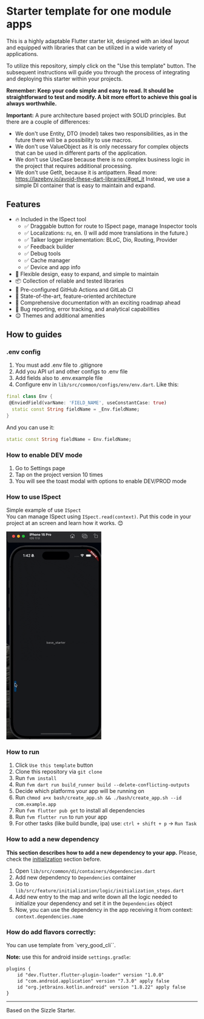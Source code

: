 # Starter template for one module apps

This is a highly adaptable Flutter starter kit, designed with an ideal layout and equipped with libraries that can be utilized in a wide variety of applications.

To utilize this repository, simply click on the "Use this template" button. The subsequent instructions will guide you through the process of integrating and deploying this starter within your projects.

**Remember: Keep your code simple and easy to read. It should be straightforward to test and modify. A bit more effort to achieve this goal is always worthwhile.**

**Important:** A pure architecture based project with SOLID principles. But there are a couple of differences:
   - We don't use Entity, DTO (model) takes two responsibilities, as in the future there will be a possibility to use macros.
   - We don't use ValueObject as it is only necessary for complex objects that can be used in different parts of the application.
   - We don't use UseCase because there is no complex business logic in the project that requires additional processing.
   - We don't use GetIt, because it is antipattern. Read more: https://lazebny.io/avoid-these-dart-libraries/#get_it
      Instead, we use a simple DI container that is easy to maintain and expand.


## Features

- 🔥 Included in the ISpect tool
   - ✅ Draggable button for route to ISpect page, manage Inspector tools
   - ✅ Localizations: ru, en. (I will add more translations in the future.)
   - ✅ Talker logger implementation: BLoC, Dio, Routing, Provider
   - ✅ Feedback builder
   - ✅ Debug tools
   - ✅ Cache manager
   - ✅ Device and app info
- 🧜 Flexible design, easy to expand, and simple to maintain
- 📦 Collection of reliable and tested libraries
- 🚛 Pre-configured GitHub Actions and GitLab CI
- 🚀 State-of-the-art, feature-oriented architecture
- 📌 Comprehensive documentation with an exciting roadmap ahead
- 🐛 Bug reporting, error tracking, and analytical capabilities
- 😌 Themes and additional amenities

## How to guides

### .env config
1. You must add .env file to .gitignore
2. Add you API url and other configs to .env file
3. Add fields also to .env.example file
4. Configure env in `lib/src/common/configs/env/env.dart`. Like this:
```dart
final class Env {
 @EnviedField(varName: 'FIELD_NAME', useConstantCase: true)
  static const String fieldName = _Env.fieldName;
}
```  

And you can use it:
```dart
static const String fieldName = Env.fieldName;
```

### How to enable DEV mode

1. Go to Settings page
2. Tap on the project version 10 times
3. You will see the toast modal with options to enable DEV/PROD mode

### How to use ISpect

Simple example of use `ISpect`<br>
You can manage ISpect using `ISpect.read(context)`.
Put this code in your project at an screen and learn how it works. 😊

<div style="display: flex; flex-direction: row; align-items: flex-start; justify-content: flex-start;">
  <img src="https://github.com/K1yoshiSho/packages_assets/blob/main/assets/ispect/preview_usage.gif?raw=true"
  alt="ISpect's example" width="250" style="margin-right: 10px;"/>
</div>


### How to run

1. Click `Use this template` button
2. Clone this repository via `git clone`
3. Run `fvm install`
4. Run `fvm dart run build_runner build --delete-conflicting-outputs`
5. Decide which platforms your app will be running on
6. Run `chmod a+x bash/create_app.sh && ./bash/create_app.sh --id com.example.app`
7. Run `fvm flutter pub get` to install all dependencies
8. Run `fvm flutter run` to run your app
9. For other tasks (like build bundle, ipa) use: `ctrl + shift + p` -> `Run Task`

### How to add a new dependency

**This section describes how to add a new dependency to your app.** Please, check the [initialization](#initialization) section before.

1. Open `lib/src/common/di/containers/dependencies.dart`
2. Add new dependency to `Dependencies` container
3. Go to `lib/src/feature/initialization/logic/initialization_steps.dart`
4. Add new entry to the map and write down all the logic needed to initialize your dependency and set it in the `Dependencies` object
5. Now, you can use the dependency in the app receiving it from context: `context.dependencies.name`

### How do add flavors correctly:
You can use template from `very_good_cli``.

**Note:** use this for android inside `settings.gradle`:
```
plugins {
    id "dev.flutter.flutter-plugin-loader" version "1.0.0"
    id "com.android.application" version "7.3.0" apply false
    id "org.jetbrains.kotlin.android" version "1.8.22" apply false
}
```

---

Based on the Sizzle Starter.